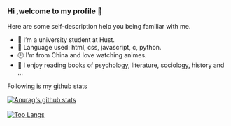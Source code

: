 ### Hi ,welcome to my profile 👋

Here are some self-description help you being familiar with me.
<!--
**dragon-liu/dragon-liu** is a ✨ _special_ ✨ repository because its `README.md` (this file) appears on your GitHub profile.
- 👯 I’m looking to collaborate on ...
- 🤔 I’m looking for help with ...
Here are some ideas to get you started:
-->
- 🏫 I’m a university student at Hust.
- 💪 Language used: html, css, javascript, c, python.
- 🕗 I'm from China and love watching animes.
- 🍥 I enjoy reading books of psychology, literature, sociology, history and ...
   
Following is my github stats
  
[![Anurag's github stats](https://github-readme-stats.vercel.app/api?username=dragon-liu)](https://github.com/anuraghazra/github-readme-stats)  
</br>
[![Top Langs](https://github-readme-stats.vercel.app/api/top-langs/?username=dragon-liu&layout=compact&hide=jupyter%20notebook,matlab)](https://github.com/anuraghazra/github-readme-stats)

